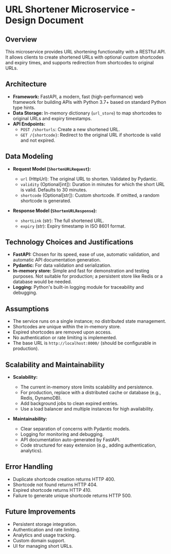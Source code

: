 # URL Shortener Microservice - Design Document

## Overview
This microservice provides URL shortening functionality with a RESTful API. It allows clients to create shortened URLs with optional custom shortcodes and expiry times, and supports redirection from shortcodes to original URLs.

## Architecture
- **Framework:** FastAPI, a modern, fast (high-performance) web framework for building APIs with Python 3.7+ based on standard Python type hints.
- **Data Storage:** In-memory dictionary (`url_store`) to map shortcodes to original URLs and expiry timestamps.
- **API Endpoints:**
  - `POST /shorturls`: Create a new shortened URL.
  - `GET /{shortcode}`: Redirect to the original URL if shortcode is valid and not expired.

## Data Modeling
- **Request Model (`ShortenURLRequest`):**
  - `url` (HttpUrl): The original URL to shorten. Validated by Pydantic.
  - `validity` (Optional[int]): Duration in minutes for which the short URL is valid. Defaults to 30 minutes.
  - `shortcode` (Optional[str]): Custom shortcode. If omitted, a random shortcode is generated.

- **Response Model (`ShortenURLResponse`):**
  - `shortLink` (str): The full shortened URL.
  - `expiry` (str): Expiry timestamp in ISO 8601 format.

## Technology Choices and Justifications
- **FastAPI:** Chosen for its speed, ease of use, automatic validation, and automatic API documentation generation.
- **Pydantic:** For data validation and serialization.
- **In-memory store:** Simple and fast for demonstration and testing purposes. Not suitable for production; a persistent store like Redis or a database would be needed.
- **Logging:** Python's built-in logging module for traceability and debugging.

## Assumptions
- The service runs on a single instance; no distributed state management.
- Shortcodes are unique within the in-memory store.
- Expired shortcodes are removed upon access.
- No authentication or rate limiting is implemented.
- The base URL is `http://localhost:8000/` (should be configurable in production).

## Scalability and Maintainability
- **Scalability:**
  - The current in-memory store limits scalability and persistence.
  - For production, replace with a distributed cache or database (e.g., Redis, DynamoDB).
  - Add background jobs to clean expired entries.
  - Use a load balancer and multiple instances for high availability.

- **Maintainability:**
  - Clear separation of concerns with Pydantic models.
  - Logging for monitoring and debugging.
  - API documentation auto-generated by FastAPI.
  - Code structured for easy extension (e.g., adding authentication, analytics).

## Error Handling
- Duplicate shortcode creation returns HTTP 400.
- Shortcode not found returns HTTP 404.
- Expired shortcode returns HTTP 410.
- Failure to generate unique shortcode returns HTTP 500.

## Future Improvements
- Persistent storage integration.
- Authentication and rate limiting.
- Analytics and usage tracking.
- Custom domain support.
- UI for managing short URLs.
